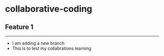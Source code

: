 # collaborative-coding

## Feature 1

---

* I am adding a new branch
* This is to test my collabrations learning